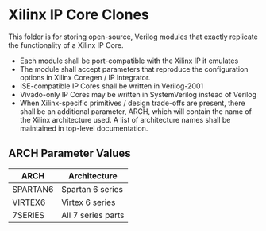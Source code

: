 # Xilinx IP Core Clones #

This folder is for storing open-source, Verilog modules that exactly replicate 
the functionality of a Xilinx IP Core.

- Each module shall be port-compatible with the Xilinx IP it emulates
- The module shall accept parameters that reproduce the configuration options in 
  Xilinx Coregen / IP Integrator.
- ISE-compatible IP Cores shall be written in Verilog-2001
- Vivado-only IP Cores may be written in SystemVerilog instead of Verilog
- When Xilinx-specific primitives / design trade-offs are present, there shall 
  be an additional parameter, ARCH, which will contain the name of the Xilinx 
	architecture used. A list of architecture names shall be maintained in 
	top-level documentation.


## ARCH Parameter Values ##

| ARCH     | Architecture       |
| --       | --                 |
| SPARTAN6 | Spartan 6 series   |
| VIRTEX6  | Virtex 6 series    |
| 7SERIES  | All 7 series parts |
